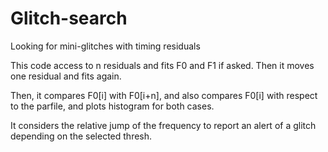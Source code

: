 # Glitch-search
Looking for mini-glitches with timing residuals

This code access to n residuals and fits F0 and F1 if asked. Then it moves one residual and fits again.

Then, it compares F0[i] with F0[i+n], and also compares F0[i] with respect to the parfile, and plots histogram for both cases.

It considers the relative jump of the frequency to report an alert of a glitch depending on the selected thresh.

